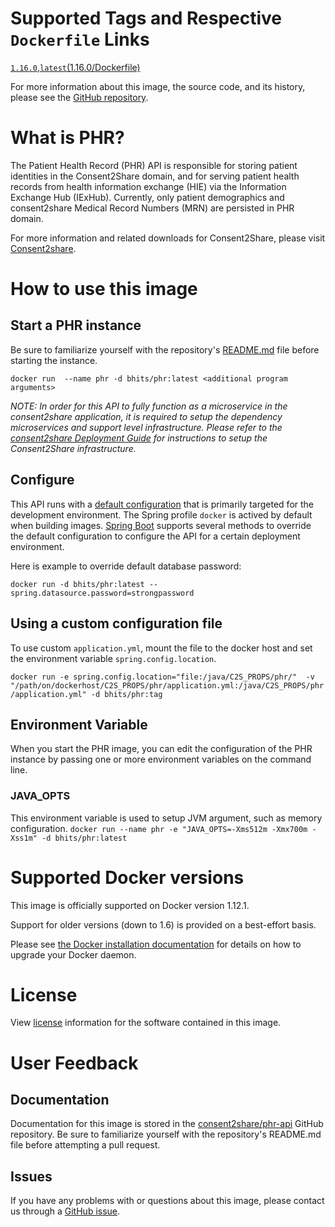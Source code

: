 # Supported Tags and Respective `Dockerfile` Links

[`1.16.0`](https://github.com/FEISystems/phr-api/blob/master/phr/src/main/docker/Dockerfile),[`latest`](https://github.com/FEISystems/phr-api/blob/master/phr/src/main/docker/Dockerfile)[(1.16.0/Dockerfile)](https://github.com/FEISystems/phr-api/blob/master/phr/src/main/docker/Dockerfile)

For more information about this image, the source code, and its history, please see the [GitHub repository](https://github.com/FEISystems/phr-api).

# What is PHR?

The Patient Health Record (PHR) API is responsible for storing patient identities in the Consent2Share domain, and for serving patient health records from health information exchange (HIE) via the Information Exchange Hub (IExHub). Currently, only patient demographics and consent2share Medical Record Numbers (MRN) are persisted in PHR domain.

For more information and related downloads for Consent2Share, please visit [Consent2share](https://feisystems.github.io/consent2share/).

# How to use this image


## Start a PHR instance

Be sure to familiarize yourself with the repository's [README.md](https://github.com/FEISystems/phr-api) file before starting the instance.

`docker run  --name phr -d bhits/phr:latest <additional program arguments>`

*NOTE: In order for this API to fully function as a microservice in the consent2share application, it is required to setup the dependency microservices and support level infrastructure. Please refer to the [consent2share Deployment Guide]() for instructions to setup the Consent2Share infrastructure.*


## Configure

This API runs with a [default configuration](https://github.com/FEISystems/phr-api/blob/master/phr/src/main/resources/application.yml) that is primarily targeted for the development environment.  The Spring profile `docker` is actived by default when building images. [Spring Boot](https://projects.spring.io/spring-boot/) supports several methods to override the default configuration to configure the API for a certain deployment environment. 

Here is example to override default database password:

`docker run -d bhits/phr:latest --spring.datasource.password=strongpassword`

## Using a custom configuration file

To use custom `application.yml`, mount the file to the docker host and set the environment variable `spring.config.location`.

`docker run -e spring.config.location="file:/java/C2S_PROPS/phr/"  -v "/path/on/dockerhost/C2S_PROPS/phr/application.yml:/java/C2S_PROPS/phr/application.yml" -d bhits/phr:tag`

## Environment Variable

When you start the PHR image, you can edit the configuration of the PHR instance by passing one or more environment variables on the command line. 

### JAVA_OPTS 
This environment variable is used to setup JVM argument, such as memory configuration.
`docker run --name phr -e "JAVA_OPTS=-Xms512m -Xmx700m -Xss1m" -d bhits/phr:latest`

# Supported Docker versions
This image is officially supported on Docker version 1.12.1.

Support for older versions (down to 1.6) is provided on a best-effort basis.

Please see [the Docker installation documentation](https://docs.docker.com/engine/installation/) for details on how to upgrade your Docker daemon.

# License
View [license]() information for the software contained in this image.

# User Feedback

## Documentation 
Documentation for this image is stored in the [consent2share/phr-api](https://github.com/FEISystems/phr-api) GitHub repository. Be sure to familiarize yourself with the repository's README.md file before attempting a pull request.

## Issues

If you have any problems with or questions about this image, please contact us through a [GitHub issue](https://github.com/FEISystems/phr-api/issues).

